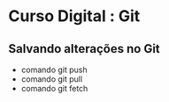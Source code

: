 # Curso Digital : Git

## Salvando alterações no Git
* comando git push
* comando git pull
* comando git fetch
